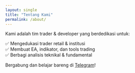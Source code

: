 ```yaml
---
layout: single
title: "Tentang Kami"
permalink: /about/
---
```


Kami adalah tim trader & developer yang berdedikasi untuk:

✅ Mengedukasi trader retail & institusi  
✅ Membuat EA, indikator, dan tools trading  
✅ Berbagi analisis teknikal & fundamental  

Bergabung dan belajar bareng di [Telegram](https://t.me/kodeprofit)!
